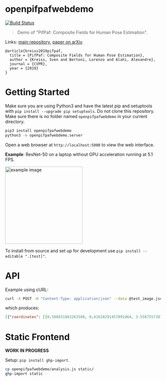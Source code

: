 # openpifpafwebdemo

[![Build Status](https://travis-ci.org/vita-epfl/openpifpafwebdemo.svg?branch=master)](https://travis-ci.org/vita-epfl/openpifpafwebdemo)

> Demo of "PifPaf: Composite Fields for Human Pose Estimation".

Links: [main repository](https://github.com/vita-epfl/openpifpaf), [paper on arXiv](https://arxiv.org/abs/1903.06593).

```
@article{kreiss2019pifpaf,
  title = {PifPaf: Composite Fields for Human Pose Estimation},
  author = {Kreiss, Sven and Bertoni, Lorenzo and Alahi, Alexandre},
  journal = {CVPR},
  year = {2019}
}
```

# Getting Started

Make sure you are using Python3 and have the latest pip and setuptools with `pip install --upgrade pip setuptools`. Do not clone this repository. Make sure there is no folder named `openpifpafwebdemo` in your current directory.

```sh
pip3 install openpifpafwebdemo
python3 -m openpifpafwebdemo.server
```

Open a web browser at `http://localhost:5000` to view the web interface.

__Example__: ResNet-50 on a laptop without GPU acceleration running at 5.1 FPS.

<img src="docs/example.png" height=250 alt="example image" />


To install from source and set up for development use `pip install --editable ".[test]"`.


# API

Example using cURL:

```sh
curl -X POST -H "Content-Type: application/json" --data @test_image.json http://localhost:5000/process
```

which produces:

```json
[{"coordinates": [[0.588631883263588, 0.41628291457891464, 3.5567557387194797], [0.621234196703881, 0.36160339042544365, 3.524825929280572], [0.546875, 0.375, 3.744302039019678], [0.6724068783223629, 0.44710323959589005, 3.459401266884038], [0.494683139026165, 0.4611567258834839, 3.5954212359489217], [0.78733691573143, 0.8311769068241119, 2.1321910543190827], [0.3859005756676197, 0.8252473473548889, 2.158424186304439], [0.0, 0.0, 0.0], [0.0, 0.0, 0.0], [0.0, 0.0, 0.0], [0.0, 0.0, 0.0], [0.0, 0.0, 0.0], [0.0, 0.0, 0.0], [0.0, 0.0, 0.0], [0.0, 0.0, 0.0], [0.0, 0.0, 0.0], [0.0, 0.0, 0.0]], "score": 0.26909651332876167}]
```


# Static Frontend

__WORK IN PROGRESS__

Setup: `pip install ghp-import`.

```sh
cp openpifpafwebdemo/analysis.js static/
ghp-import static
```

